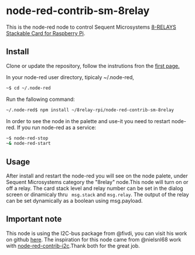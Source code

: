# node-red-contrib-sm-8relay

This is the node-red node to control Sequent Microsystems [8-RELAYS Stackable Card for Raspberry Pi](https://sequentmicrosystems.com/product/8-relays-stackable-card-for-raspberry-pi/).

## Install

Clone or update the repository, follow the instrutions fron the [first page.](https://github.com/SequentMicrosystems/8relay-rpi)

In your node-red user directory, tipicaly ~/.node-red,

```bash
~$ cd ~/.node-red
```

Run the fallowing command:

```bash
~/.node-red$ npm install ~/8relay-rpi/node-red-contrib-sm-8relay
```

In order to see the node in the palette and use-it you need to restart node-red. If you run node-red as a service:
 ```bash
 ~$ node-red-stop
 ~& node-red-start
 ```

## Usage

After install and restart the node-red you will see on the node palete, under Sequent Microsystems category the "8relay" node.This node will turn on or off a relay. 
The card stack level and relay number can be set in the dialog screen or dinamicaly thru ``` msg.stack``` and ``` msg.relay ```. The output of the relay can be set dynamically as a boolean using msg.payload.

## Important note

This node is using the I2C-bus package from @fivdi, you can visit his work on github [here](https://github.com/fivdi/i2c-bus). 
The inspiration for this node came from @nielsnl68 work with [node-red-contrib-i2c](https://github.com/nielsnl68/node-red-contrib-i2c).Thank both for the great job.
